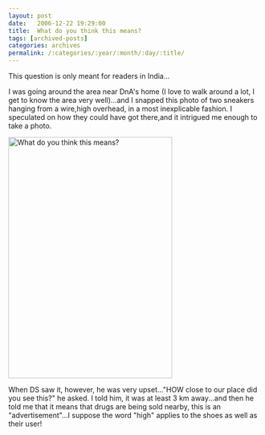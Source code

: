 ```yaml
---
layout: post
date:	2006-12-22 19:29:00
title:  What do you think this means?
tags: [archived-posts]
categories: archives
permalink: /:categories/:year/:month/:day/:title/
---
```

This question is only meant for readers in India...

I was going around the area near DnA's home (I love to walk around a lot, I get to know the area very well)...and I snapped this photo of two sneakers hanging from a wire,high overhead, in a most inexplicable fashion. I speculated on how they could have got there,and it intrigued me enough to take a photo.



<a href="http://www.flickr.com/photos/35949311@N00/330002253/" title="Photo Sharing"><img src="http://farm1.static.flickr.com/152/330002253_2c86383d32.jpg" width="326" height="480" alt="What do you think this means?" /></a>

When DS saw it, however, he was very upset..."HOW close to our place did you see this?" he asked. I told him, it was at least 3 km away...and then he told me that it means that drugs are being sold nearby, this is an "advertisement"...I suppose the word "high" applies to the shoes as well as their user!
